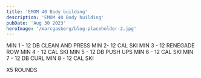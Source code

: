 ```yaml
---
title: 'EMOM 40 Body building'
description: 'EMOM 40 Body building'
pubDate: 'Aug 30 2023'
heroImage: '/marcgasberg/blog-placeholder-2.jpg'
---
```

MIN 1 - 12 DB CLEAN AND PRESS
MIN 2- 12 CAL SKI 
MIN 3 - 12 RENEGADE ROW 
MIN 4 - 12 CAL SKI 
MIN 5 - 12 DB PUSH UPS 
MIN 6 - 12 CAL SKI 
MIN 7 - 12 DB CURL 
MIN 8 - 12 CAL SKI

X5 ROUNDS
